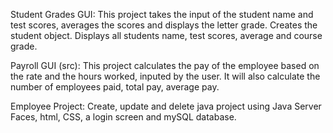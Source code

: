 Student Grades GUI: 
This project takes the input of the student name and test scores, averages the scores and displays the letter grade.
Creates the student object.
Displays all students name, test scores, average and course grade.

Payroll GUI (src): 
This project calculates the pay of the employee based on the rate and the
hours worked, inputed by the user. It will also calculate the number
of employees paid, total pay, average pay.

Employee Project: 
Create, update and delete java project using Java Server Faces, html, CSS, a login screen and mySQL database.
